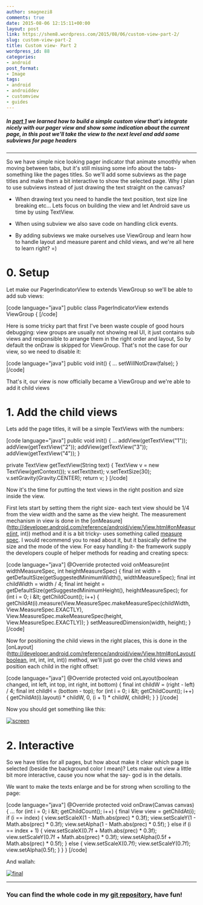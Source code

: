 ```yaml
---
author: smagnezi8
comments: true
date: 2015-08-06 12:15:11+00:00
layout: post
link: https://shem8.wordpress.com/2015/08/06/custom-view-part-2/
slug: custom-view-part-2
title: Custom view- Part 2
wordpress_id: 88
categories:
- android
post_format:
- Image
tags:
- android
- androiddev
- customview
- guides
---
```


##### _In [part 1](https://shem8.wordpress.com/2015/07/31/custom-view-part-1/) we learned how to build a simple custom view that's integrate nicely with our pager view and show some indication about the current page, in this post we'll take the view to the next level and add some subviews for page headers_




* * *





So we have simple nice looking pager indicator that animate smoothly when moving between tabs, but it's still missing some info about the tabs- something like the pages titles. So we'll add some subviews as the page titles and make them a bit interactive to show the selected page.
Why I plan to use subviews instead of just drawing the text straight on the canvas?



	
  * When drawing text you need to handle the text position, text size line breaking etc... Lets focus on building the view and let Android save us time by using TextView.

	
  * When using subview we also save code on handling click events.

	
  * By adding subviews we make ourselves use ViewGroup and learn how to handle layout and measure parent and child views, and we're all here to learn right? =)




# 0. Setup


Let make our PagerIndicatorView to extends ViewGroup so we'll be able to add sub views:

[code language="java"]
public class PagerIndicatorView extends ViewGroup {
[/code]

Here is some tricky part that first I've been waste couple of good hours debugging: view groups are usually not showing real UI, it just contains sub views and responsible to arrange them in the right order and layout, So by default the onDraw is skipped for ViewGroup. That's not the case for our view, so we need to disable it:

[code language="java"]
public void init() {
    ...
    setWillNotDraw(false);
}
[/code]

That's it, our view is now officially became a ViewGroup and we're able to add it child views


# 1. Add the child views


Lets add the page titles, it will be a simple TextViews with the numbers:

[code language="java"]
public void init() {
    ...
    addView(getTextView("1"));
    addView(getTextView("2"));
    addView(getTextView("3"));
    addView(getTextView("4"));
}

private TextView getTextView(String text) {
    TextView v = new TextView(getContext());
    v.setText(text);
    v.setTextSize(30);
    v.setGravity(Gravity.CENTER);
    return v;
}
[/code]

Now it's the time for putting the text views in the right position and size inside the view.

First lets start by setting them the right size- each text view should be 1/4 from the view width and the same as the view height. The measurement mechanism in view is done in the [onMeasure](http://developer.android.com/reference/android/view/View.html#onMeasure(int, int)) method and it is a bit tricky- uses something called [measure spec](http://developer.android.com/reference/android/view/View.MeasureSpec.html). I would recommend you to read about it, but it basically define the size and the mode of the view. For easy handling it- the framework supply the developers couple of helper methods for reading and creating specs:

[code language="java"]
@Override
protected void onMeasure(int widthMeasureSpec, int heightMeasureSpec) {
    final int width = getDefaultSize(getSuggestedMinimumWidth(), widthMeasureSpec);
    final int childWidth = width / 4;
    final int height = getDefaultSize(getSuggestedMinimumHeight(), heightMeasureSpec);
    for (int i = 0; i &amp;lt; getChildCount(); i++) {
        getChildAt(i).measure(View.MeasureSpec.makeMeasureSpec(childWidth, View.MeasureSpec.EXACTLY), View.MeasureSpec.makeMeasureSpec(height, View.MeasureSpec.EXACTLY));
    }
    setMeasuredDimension(width, height);
}
[/code]

Now for positioning the child views in the right places, this is done in the [onLayout](http://developer.android.com/reference/android/view/View.html#onLayout(boolean, int, int, int, int)) method, we'll just go over the child views and position each child in the right offset:

[code language="java"]
@Override
protected void onLayout(boolean changed, int left, int top, int right, int bottom) {
    final int childW = (right - left) / 4;
    final int childH = (bottom - top);
    for (int i = 0; i &amp;lt; getChildCount(); i++) {
        getChildAt(i).layout(i * childW, 0, (i + 1) * childW, childH);
    }
}
[/code]

Now you should get something like this:

[![screen](https://shem8.files.wordpress.com/2015/08/screen-e1438861347399.png)](https://shem8.files.wordpress.com/2015/08/screen.png)


# 2. Interactive


So we have titles for all pages, but how about make it clear which page is selected (beside the background color I mean)? Lets make out view a little bit more interactive, cause you now what the say- god is in the details.

We want to make the texts enlarge and be for strong when scrolling to the page:

[code language="java"]
@Override
protected void onDraw(Canvas canvas) {
    ...
    for (int i = 0; i &amp;lt; getChildCount(); i++) {
        final View view = getChildAt(i);
        if (i == index) {
            view.setScaleX(1 - Math.abs(prec) * 0.3f);
            view.setScaleY(1 - Math.abs(prec) * 0.3f);
            view.setAlpha(1 - Math.abs(prec) * 0.5f);
        } else if (i == index + 1) {
            view.setScaleX(0.7f + Math.abs(prec) * 0.3f);
            view.setScaleY(0.7f + Math.abs(prec) * 0.3f);
            view.setAlpha(0.5f + Math.abs(prec) * 0.5f);
        } else {
            view.setScaleX(0.7f);
            view.setScaleY(0.7f);
            view.setAlpha(0.5f);
        }
    }
}
[/code]

And wallah:

[![final](https://shem8.files.wordpress.com/2015/08/final.gif)](https://shem8.files.wordpress.com/2015/08/final.gif)





* * *






### You can find the whole code in my [git repository](https://github.com/shem8/customviewpager), have fun!




